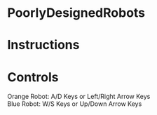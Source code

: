 # PoorlyDesignedRobots

Instructions
===============

Controls
===============
Orange Robot:   A/D Keys or Left/Right Arrow Keys  <br>
Blue Robot:     W/S Keys or Up/Down Arrow Keys  <br>

